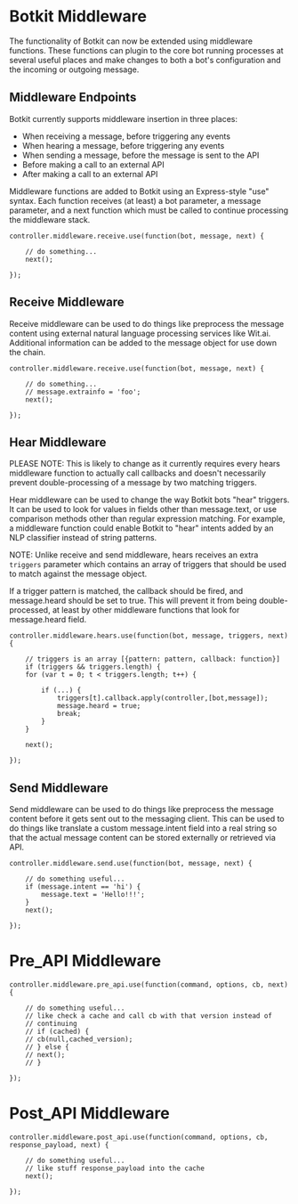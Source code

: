 # Botkit Middleware

The functionality of Botkit can now be extended using middleware
functions. These functions can plugin to the core bot running processes at
several useful places and make changes to both a bot's configuration and
the incoming or outgoing message.

## Middleware Endpoints

Botkit currently supports middleware insertion in three places:

* When receiving a message, before triggering any events
* When hearing a message, before triggering any events
* When sending a message, before the message is sent to the API
* Before making a call to an external API
* After making a call to an external API

Middleware functions are added to Botkit using an Express-style "use" syntax.
Each function receives (at least) a bot parameter, a message parameter, and
a next function which must be called to continue processing the middleware stack.

```
controller.middleware.receive.use(function(bot, message, next) {

    // do something...
    next();

});
```

## Receive Middleware

Receive middleware can be used to do things like preprocess the message
content using external natural language processing services like Wit.ai.  
Additional information can be added to the message object for use down the chain.

```
controller.middleware.receive.use(function(bot, message, next) {

    // do something...
    // message.extrainfo = 'foo';
    next();

});
```



## Hear Middleware

PLEASE NOTE: This is likely to change as it currently requires every hears middleware function to actually call callbacks and doesn't necessarily prevent double-processing
of a message by two matching triggers.  

Hear middleware can be used to change the way Botkit bots "hear" triggers.
It can be used to look for values in fields other than message.text, or use comparison methods other than regular expression matching. For example, a middleware function
could enable Botkit to "hear" intents added by an NLP classifier instead of string patterns.

NOTE: Unlike receive and send middleware, hears receives an extra `triggers`
parameter which contains an array of triggers that should be used to match
against the message object.  

If a trigger pattern is matched, the callback should be fired, and message.heard
should be set to true.  This will prevent it from being double-processed,
at least by other middleware functions that look for message.heard field.

```
controller.middleware.hears.use(function(bot, message, triggers, next) {

    // triggers is an array [{pattern: pattern, callback: function}]
    if (triggers && triggers.length) {
    for (var t = 0; t < triggers.length; t++) {

        if (...) {
            triggers[t].callback.apply(controller,[bot,message]);
            message.heard = true;
            break;
        }
    }

    next();

});
```

## Send Middleware

Send middleware can be used to do things like preprocess the message
content before it gets sent out to the messaging client.  This can
be used to do things like translate a custom message.intent field
into a real string so that the actual message content can be stored
externally or retrieved via API.

```
controller.middleware.send.use(function(bot, message, next) {

    // do something useful...
    if (message.intent == 'hi') {
        message.text = 'Hello!!!';
    }
    next();

});
```

# Pre_API Middleware

```
controller.middleware.pre_api.use(function(command, options, cb, next) {

    // do something useful...
    // like check a cache and call cb with that version instead of  
    // continuing
    // if (cached) {
    // cb(null,cached_version);
    // } else {
    // next();
    // }

});
```

# Post_API Middleware


```
controller.middleware.post_api.use(function(command, options, cb, response_payload, next) {

    // do something useful...
    // like stuff response_payload into the cache
    next();

});
```

